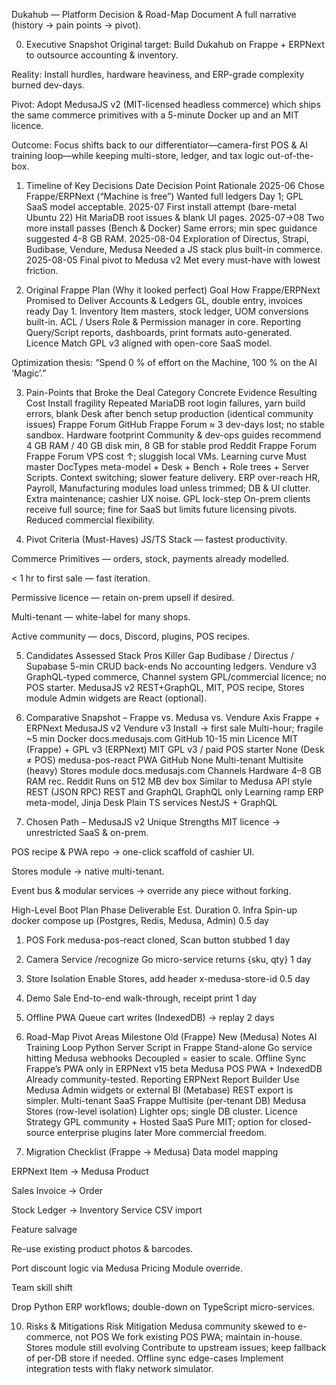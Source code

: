 Dukahub — Platform Decision & Road-Map Document
A full narrative (history → pain points → pivot).

0. Executive Snapshot
Original target: Build Dukahub on Frappe + ERPNext to outsource accounting & inventory.

Reality: Install hurdles, hardware heaviness, and ERP-grade complexity burned dev-days.

Pivot: Adopt MedusaJS v2 (MIT-licensed headless commerce) which ships the same commerce primitives with a 5-minute Docker up and an MIT licence.

Outcome: Focus shifts back to our differentiator—camera-first POS & AI training loop—while keeping multi-store, ledger, and tax logic out-of-the-box.

1. Timeline of Key Decisions
Date	Decision Point	Rationale
2025-06	Chose Frappe/ERPNext (“Machine is free”)	Wanted full ledgers Day 1; GPL SaaS model acceptable.
2025-07	First install attempt (bare-metal Ubuntu 22)	Hit MariaDB root issues & blank UI pages.
2025-07→08	Two more install passes (Bench & Docker)	Same errors; min spec guidance suggested 4-8 GB RAM.
2025-08-04	Exploration of Directus, Strapi, Budibase, Vendure, Medusa	Needed a JS stack plus built-in commerce.
2025-08-05	Final pivot to Medusa v2	Met every must-have with lowest friction.

2. Original Frappe Plan (Why it looked perfect)
Goal	How Frappe/ERPNext Promised to Deliver
Accounts & Ledgers	GL, double entry, invoices ready Day 1.
Inventory	Item masters, stock ledger, UOM conversions built-in.
ACL / Users	Role & Permission manager in core.
Reporting	Query/Script reports, dashboards, print formats auto-generated.
Licence Match	GPL v3 aligned with open-core SaaS model.

Optimization thesis: “Spend 0 % of effort on the Machine, 100 % on the AI ‘Magic’.”

3. Pain-Points that Broke the Deal
Category	Concrete Evidence	Resulting Cost
Install fragility	Repeated MariaDB root login failures, yarn build errors, blank Desk after bench setup production (identical community issues) 
Frappe Forum
GitHub
Frappe Forum
≈ 3 dev-days lost; no stable sandbox.
Hardware footprint	Community & dev-ops guides recommend 4 GB RAM / 40 GB disk min, 8 GB for stable prod 
Reddit
Frappe Forum
Frappe Forum
VPS cost ↑; sluggish local VMs.
Learning curve	Must master DocTypes meta-model + Desk + Bench + Role trees + Server Scripts.	Context switching; slower feature delivery.
ERP over-reach	HR, Payroll, Manufacturing modules load unless trimmed; DB & UI clutter.	Extra maintenance; cashier UX noise.
GPL lock-step	On-prem clients receive full source; fine for SaaS but limits future licensing pivots.	Reduced commercial flexibility.

4. Pivot Criteria (Must-Haves)
JS/TS Stack — fastest productivity.

Commerce Primitives — orders, stock, payments already modelled.

< 1 hr to first sale — fast iteration.

Permissive licence — retain on-prem upsell if desired.

Multi-tenant — white-label for many shops.

Active community — docs, Discord, plugins, POS recipes.

5. Candidates Assessed
Stack	Pros	Killer Gap
Budibase / Directus / Supabase	5-min CRUD back-ends	No accounting ledgers.
Vendure v3	GraphQL-typed commerce, Channel system	GPL/commercial licence; no POS starter.
MedusaJS v2	REST+GraphQL, MIT, POS recipe, Stores module	Admin widgets are React (optional).

6. Comparative Snapshot – Frappe vs. Medusa vs. Vendure
Axis	Frappe + ERPNext	MedusaJS v2	Vendure v3
Install → first sale	Multi-hour; fragile	~5 min Docker 
docs.medusajs.com
GitHub
10-15 min
Licence	MIT (Frappe) + GPL v3 (ERPNext)	MIT	GPL v3 / paid
POS starter	None (Desk ≠ POS)	medusa-pos-react PWA 
GitHub
None
Multi-tenant	Multisite (heavy)	Stores module 
docs.medusajs.com
Channels
Hardware	4–8 GB RAM rec. 
Reddit
Runs on 512 MB dev box	Similar to Medusa
API style	REST (JSON RPC)	REST and GraphQL	GraphQL only
Learning ramp	ERP meta-model, Jinja Desk	Plain TS services	NestJS + GraphQL

7. Chosen Path – MedusaJS v2
Unique Strengths
MIT licence → unrestricted SaaS & on-prem.

POS recipe & PWA repo → one-click scaffold of cashier UI.

Stores module → native multi-tenant.

Event bus & modular services → override any piece without forking.

High-Level Boot Plan
Phase	Deliverable	Est. Duration
0. Infra Spin-up	docker compose up (Postgres, Redis, Medusa, Admin)	0.5 day
1. POS Fork	medusa-pos-react cloned, Scan button stubbed	1 day
2. Camera Service	/recognize Go micro-service returns {sku, qty}	1 day
3. Store Isolation	Enable Stores, add header x-medusa-store-id	0.5 day
4. Demo Sale	End-to-end walk-through, receipt print	1 day
5. Offline PWA	Queue cart writes (IndexedDB) → replay	2 days

8. Road-Map Pivot Areas
Milestone	Old (Frappe)	New (Medusa)	Notes
AI Training Loop	Python Server Script in Frappe	Stand-alone Go service hitting Medusa webhooks	Decoupled = easier to scale.
Offline Sync	Frappe’s PWA only in ERPNext v15 beta	Medusa POS PWA + IndexedDB	Already community-tested.
Reporting	ERPNext Report Builder	Use Medusa Admin widgets or external BI (Metabase)	REST export is simpler.
Multi-tenant SaaS	Frappe Multisite (per-tenant DB)	Medusa Stores (row-level isolation)	Lighter ops; single DB cluster.
Licence Strategy	GPL community + Hosted SaaS	Pure MIT; option for closed-source enterprise plugins later	More commercial freedom.

9. Migration Checklist (Frappe → Medusa)
Data model mapping

ERPNext Item → Medusa Product

Sales Invoice → Order

Stock Ledger → Inventory Service CSV import

Feature salvage

Re-use existing product photos & barcodes.

Port discount logic via Medusa Pricing Module override.

Team skill shift

Drop Python ERP workflows; double-down on TypeScript micro-services.

10. Risks & Mitigations
Risk	Mitigation
Medusa community skewed to e-commerce, not POS	We fork existing POS PWA; maintain in-house.
Stores module still evolving	Contribute to upstream issues; keep fallback of per-DB store if needed.
Offline sync edge-cases	Implement integration tests with flaky network simulator.

